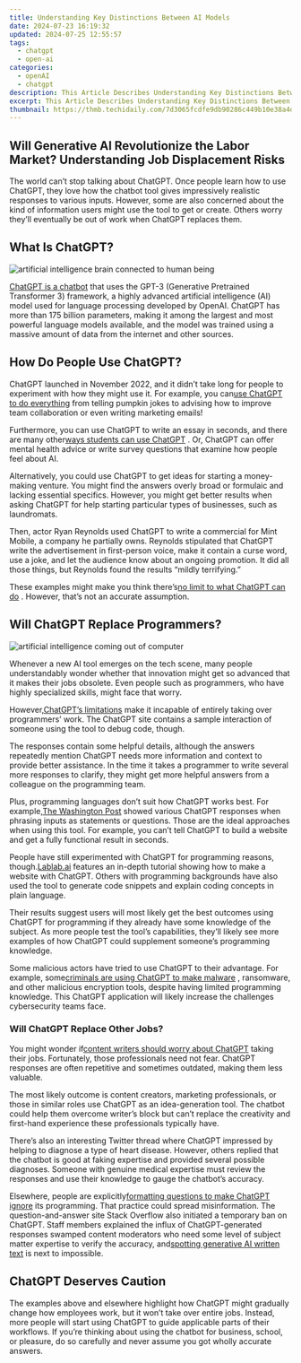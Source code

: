 ```yaml
---
title: Understanding Key Distinctions Between AI Models
date: 2024-07-23 16:19:32
updated: 2024-07-25 12:55:57
tags:
  - chatgpt
  - open-ai
categories:
  - openAI
  - chatgpt
description: This Article Describes Understanding Key Distinctions Between AI Models
excerpt: This Article Describes Understanding Key Distinctions Between AI Models
thumbnail: https://thmb.techidaily.com/7d3065fcdfe9db90286c449b10e38a4d31d450abe5e96470a22889b0c2259f96.jpg
---
```


## Will Generative AI Revolutionize the Labor Market? Understanding Job Displacement Risks

 The world can’t stop talking about ChatGPT. Once people learn how to use ChatGPT, they love how the chatbot tool gives impressively realistic responses to various inputs. However, some are also concerned about the kind of information users might use the tool to get or create. Others worry they’ll eventually be out of work when ChatGPT replaces them.

## What Is ChatGPT?

![artificial intelligence brain connected to human being](https://static1.makeuseofimages.com/wordpress/wp-content/uploads/2023/02/artificial-intelligence-4389372_1920-1.jpg)

[ChatGPT is a chatbot](http://www.makeuseof.com/how-does-chatgpt-work/) that uses the GPT-3 (Generative Pretrained Transformer 3) framework, a highly advanced artificial intelligence (AI) model used for language processing developed by OpenAI. ChatGPT has more than 175 billion parameters, making it among the largest and most powerful language models available, and the model was trained using a massive amount of data from the internet and other sources.

## How Do People Use ChatGPT?

 ChatGPT launched in November 2022, and it didn’t take long for people to experiment with how they might use it. For example, you can[use ChatGPT to do everything](http://www.makeuseof.com/things-you-can-do-with-chatgpt/) from telling pumpkin jokes to advising how to improve team collaboration or even writing marketing emails!

 Furthermore, you can use ChatGPT to write an essay in seconds, and there are many other[ways students can use ChatGPT](https://www.makeuseof.com/how-students-use-chatgpt-in-school/) . Or, ChatGPT can offer mental health advice or write survey questions that examine how people feel about AI.

 Alternatively, you could use ChatGPT to get ideas for starting a money-making venture. You might find the answers overly broad or formulaic and lacking essential specifics. However, you might get better results when asking ChatGPT for help starting particular types of businesses, such as laundromats.

 Then, actor Ryan Reynolds used ChatGPT to write a commercial for Mint Mobile, a company he partially owns. Reynolds stipulated that ChatGPT write the advertisement in first-person voice, make it contain a curse word, use a joke, and let the audience know about an ongoing promotion. It did all those things, but Reynolds found the results “mildly terrifying.”

 These examples might make you think there’s[no limit to what ChatGPT can do](https://www.makeuseof.com/openai-lost-control-chatgpt/) . However, that’s not an accurate assumption.

## Will ChatGPT Replace Programmers?

![artificial intelligence coming out of computer](https://static1.makeuseofimages.com/wordpress/wp-content/uploads/2023/02/artificial-intelligence-7215709_1280.png)

 Whenever a new AI tool emerges on the tech scene, many people understandably wonder whether that innovation might get so advanced that it makes their jobs obsolete. Even people such as programmers, who have highly specialized skills, might face that worry.

 However,[ChatGPT’s limitations](http://www.makeuseof.com/openai-chatgpt-biggest-probelms/) make it incapable of entirely taking over programmers’ work. The ChatGPT site contains a sample interaction of someone using the tool to debug code, though.

 The responses contain some helpful details, although the answers repeatedly mention ChatGPT needs more information and context to provide better assistance. In the time it takes a programmer to write several more responses to clarify, they might get more helpful answers from a colleague on the programming team.

 Plus, programming languages don’t suit how ChatGPT works best. For example,[The Washington Post](https://www.washingtonpost.com/opinions/interactive/2022/chatgpt-questions-predictions-ethics/) showed various ChatGPT responses when phrasing inputs as statements or questions. Those are the ideal approaches when using this tool. For example, you can’t tell ChatGPT to build a website and get a fully functional result in seconds.

 People have still experimented with ChatGPT for programming reasons, though.[Lablab.ai](https://lablab.ai/) features an in-depth tutorial showing how to make a website with ChatGPT. Others with programming backgrounds have also used the tool to generate code snippets and explain coding concepts in plain language.

 Their results suggest users will most likely get the best outcomes using ChatGPT for programming if they already have some knowledge of the subject. As more people test the tool’s capabilities, they’ll likely see more examples of how ChatGPT could supplement someone’s programming knowledge.

 Some malicious actors have tried to use ChatGPT to their advantage. For example, some[criminals are using ChatGPT to make malware](https://www.makeuseof.com/chatgpt-used-by-cybercriminals-to-write-malware/) , ransomware, and other malicious encryption tools, despite having limited programming knowledge. This ChatGPT application will likely increase the challenges cybersecurity teams face.

### Will ChatGPT Replace Other Jobs?

 You might wonder if[content writers should worry about ChatGPT](http://www.makeuseof.com/why-chatgpt-wont-take-writing-job/) taking their jobs. Fortunately, those professionals need not fear. ChatGPT responses are often repetitive and sometimes outdated, making them less valuable.

 The most likely outcome is content creators, marketing professionals, or those in similar roles use ChatGPT as an idea-generation tool. The chatbot could help them overcome writer’s block but can’t replace the creativity and first-hand experience these professionals typically have.

 There’s also an interesting Twitter thread where ChatGPT impressed by helping to diagnose a type of heart disease. However, others replied that the chatbot is good at faking expertise and provided several possible diagnoses. Someone with genuine medical expertise must review the responses and use their knowledge to gauge the chatbot’s accuracy.

 Elsewhere, people are explicitly[formatting questions to make ChatGPT ignore](https://www.makeuseof.com/how-to-get-best-results-from-chatgpt/) its programming. That practice could spread misinformation. The question-and-answer site Stack Overflow also initiated a temporary ban on ChatGPT. Staff members explained the influx of ChatGPT-generated responses swamped content moderators who need some level of subject matter expertise to verify the accuracy, and[spotting generative AI written text](http://www.makeuseof.com/dangers-ai-writing-how-spot-ai-generated-text/) is next to impossible.

## ChatGPT Deserves Caution

 The examples above and elsewhere highlight how ChatGPT might gradually change how employees work, but it won’t take over entire jobs. Instead, more people will start using ChatGPT to guide applicable parts of their workflows. If you’re thinking about using the chatbot for business, school, or pleasure, do so carefully and never assume you got wholly accurate answers.


<ins class="adsbygoogle"
     style="display:block"
     data-ad-format="autorelaxed"
     data-ad-client="ca-pub-7571918770474297"
     data-ad-slot="1223367746"></ins>



<ins class="adsbygoogle"
     style="display:block"
     data-ad-client="ca-pub-7571918770474297"
     data-ad-slot="8358498916"
     data-ad-format="auto"
     data-full-width-responsive="true"></ins>
